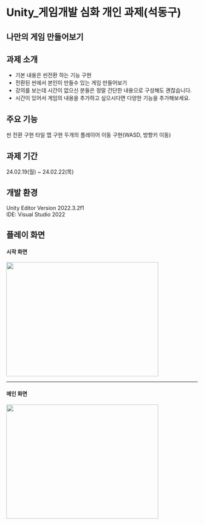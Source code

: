 # Unity_게임개발 심화 개인 과제(석동구)

## 나만의 게임 만들어보기

## 과제 소개
- 기본 내용은 씬전환 하는 기능 구현
- 전환된 씬에서 본인이 만들수 있는 게임 만들어보기
- 강의를 보는데 시간이 없으신 분들은 정말 간단한 내용으로 구성해도 괜찮습니다.
- 시간이 있어서 게임의 내용을 추가하고 싶으시다면 다양한 기능을 추가해보세요.

## 주요 기능
씬 전환 구현
타일 맵 구현
두개의 플레이어 이동 구현(WASD, 방향키 이동)

## 과제 기간
24.02.19(월) ~ 24.02.22(목)

## 개발 환경
Unity Editor Version 2022.3.2f1   
IDE: Visual Studio 2022

## 플레이 화면

#### 시작 화면
<img src = "https://github.com/dch1114/Last_individual_Project/assets/129824716/8cf74960-532e-42d1-9efe-acca90900a93" width="400" height="300"/>

---
#### 메인 화면
<img src = "https://github.com/dch1114/Last_individual_Project/assets/129824716/74d87b7d-ec57-4052-bf29-91603e5c4e66" width="400" height="300"/>

